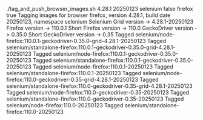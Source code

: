 ./tag_and_push_browser_images.sh 4.28.1 20250123 selenium false firefox true
Tagging images for browser firefox, version 4.28.1, build date 20250123, namespace selenium
Selenium Grid version -> 4.28.1-20250123
Firefox version -> 110.0.1
Short Firefox version -> 110.0
GeckoDriver version -> 0.35.0
Short GeckoDriver version -> 0.35
Tagged selenium/node-firefox:110.0.1-geckodriver-0.35.0-grid-4.28.1-20250123
Tagged selenium/standalone-firefox:110.0.1-geckodriver-0.35.0-grid-4.28.1-20250123
Tagged selenium/node-firefox:110.0.1-geckodriver-0.35.0-20250123
Tagged selenium/standalone-firefox:110.0.1-geckodriver-0.35.0-20250123
Tagged selenium/node-firefox:110.0.1-20250123
Tagged selenium/standalone-firefox:110.0.1-20250123
Tagged selenium/node-firefox:110.0-geckodriver-0.35-grid-4.28.1-20250123
Tagged selenium/standalone-firefox:110.0-geckodriver-0.35-grid-4.28.1-20250123
Tagged selenium/node-firefox:110.0-geckodriver-0.35-20250123
Tagged selenium/standalone-firefox:110.0-geckodriver-0.35-20250123
Tagged selenium/node-firefox:110.0-20250123
Tagged selenium/standalone-firefox:110.0-20250123
